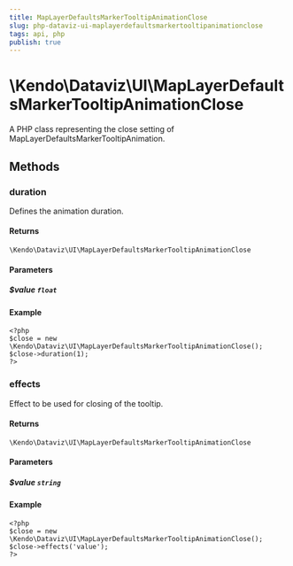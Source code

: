 ```yaml
---
title: MapLayerDefaultsMarkerTooltipAnimationClose
slug: php-dataviz-ui-maplayerdefaultsmarkertooltipanimationclose
tags: api, php
publish: true
---
```


# \Kendo\Dataviz\UI\MapLayerDefaultsMarkerTooltipAnimationClose

A PHP class representing the close setting of MapLayerDefaultsMarkerTooltipAnimation.


## Methods

### duration
Defines the animation duration.

#### Returns
`\Kendo\Dataviz\UI\MapLayerDefaultsMarkerTooltipAnimationClose`

#### Parameters

##### $value `float`



#### Example 
    <?php
    $close = new \Kendo\Dataviz\UI\MapLayerDefaultsMarkerTooltipAnimationClose();
    $close->duration(1);
    ?>

### effects
Effect to be used for closing of the tooltip.

#### Returns
`\Kendo\Dataviz\UI\MapLayerDefaultsMarkerTooltipAnimationClose`

#### Parameters

##### $value `string`



#### Example 
    <?php
    $close = new \Kendo\Dataviz\UI\MapLayerDefaultsMarkerTooltipAnimationClose();
    $close->effects('value');
    ?>

